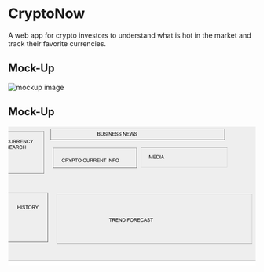 # CryptoNow
A web app for crypto investors to understand what is hot in the market and track their favorite currencies.

## Mock-Up
![mockup image](assets/images/03-javascript-homework-demo.png)

## Mock-Up
![mockup image](assets/media/WireFrame.png)
